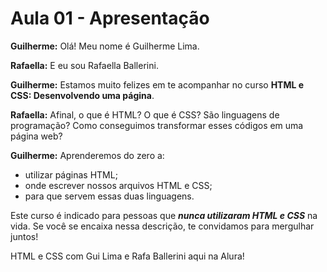 # Aula 01 - Apresentação

**Guilherme:** Olá! Meu nome é Guilherme Lima.

**Rafaella:** E eu sou Rafaella Ballerini.

**Guilherme:** Estamos muito felizes em te acompanhar no curso **HTML e CSS: Desenvolvendo uma página**.

**Rafaella:** Afinal, o que é HTML? O que é CSS? São linguagens de programação? Como conseguimos transformar esses códigos em uma página web?

**Guilherme:** Aprenderemos do zero a:

- utilizar páginas HTML;
- onde escrever nossos arquivos HTML e CSS;
- para que servem essas duas linguagens.

Este curso é indicado para pessoas que ***nunca utilizaram HTML e CSS*** na vida. Se você se encaixa nessa descrição, te convidamos para mergulhar juntos!

HTML e CSS com Gui Lima e Rafa Ballerini aqui na Alura!